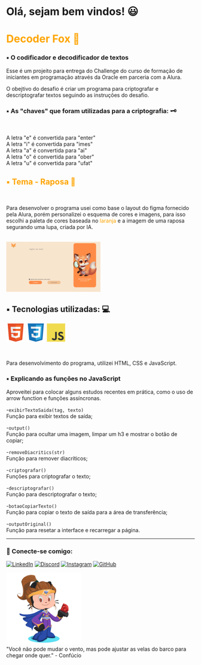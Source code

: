 # Olá, sejam bem vindos! 😃 

<h1 style="color:orange">Decoder Fox 🦊</h1>

<h3>▪️ O codificador e decodificador de textos</h3>

Esse é um projeito para entrega do Challenge do curso de formação de iniciantes em programação através da Oracle em parceria com a Alura. 

O obejtivo do desafio é criar um programa para criptografar e descriptografar textos seguindo as instruções do desafio.

<h3>▪️ As "chaves" que foram utilizadas para a criptografia: 🗝️</h3> <br>

A letra "e" é convertida para "enter"<br>
A letra "i" é convertida para "imes"<br>
A letra "a" é convertida para "ai"<br>
A letra "o" é convertida para "ober"<br>
A letra "u" é convertida para "ufat"<br>

<h2 style="color:orange">▪️ Tema - Raposa 🦊</h2> <br>

Para desenvolver o programa usei como base o layout do figma fornecido pela Alura, porém personalizei o esquema de cores e imagens, para isso escolhi a paleta de cores baseada no <span style="color:orange">laranja</span> e a imagem de uma raposa segurando uma lupa, criada por IA. 
<br><br>

<img src="assets/decoderfox.png" width="50%"><br> 

<h2>▪️ Tecnologias utilizadas: 💻</h2>

<img src="assets/logo-html.svg" width="50px%"> <img src="assets/css.svg" width="50px%"> <img src="assets/js.svg" width="50px">  

<br>

Para desenvolvimento do programa, utilizei HTML, CSS e JavaScript. <br>
<h3>▪️ Explicando as funções no JavaScript</h3>
Aproveitei para colocar alguns estudos recentes em prática, como o uso de arrow function e funções assíncronas. 
<br>

-```exibirTextoSaida(tag, texto)```<br> 
Função para exibir textos de saída;<br>

-```output()```<br>
Função para ocultar uma imagem, limpar um h3 e mostrar o botão de copiar;<br>

-```removeDiacritics(str)```<br>
Função para remover diacríticos;<br>

-```criptografar()```<br>
Funções para criptografar o texto;<br>

-```descriptografar()```<br>
Função para descriptografar o texto;<br>

-```botaoCopiarTexto()```<br>
Função para copiar o texto de saída para a área de transferência;<br>

-```outputOriginal()```<br>
Função para resetar a interface e recarregar a página.<br>

<hr>


<h3>&#128241; Conecte-se comigo:</h3> 

[![LinkedIn](https://img.shields.io/badge/LinkedIn-0077B5?style=for-the-badge&logo=linkedin&logoColor=white)](https://www.linkedin.com/in/rinelly-vasconcelos-989297142/)
[![Discord](https://img.shields.io/badge/Discord-7289DA?style=for-the-badge&logo=discord&logoColor=white)](https://discord.com/channels/@ri.monique)
[![Instagram](https://img.shields.io/badge/-Instagram-%23E4405F?style=for-the-badge&logo=instagram&logoColor=white)](https://www.instagram.com/rinellyvasconcelos/)
[![GitHub](https://img.shields.io/badge/GitHub-100000?style=for-the-badge&logo=github&logoColor=white)](https://github.com/Rinelly)

<img src="assets/avatar-github.png" width="200px"> <br>
<span> "Você não pode mudar o vento, mas pode ajustar as velas do barco para chegar onde quer." - Confúcio</span>
